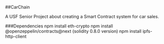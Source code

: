 ##CarChain

A USF Senior Project about creating a Smart Contract system for car sales.

###Dependencies
npm install eth-crypto
npm install @openzeppelin/contracts@next (solidity 0.8.0 version)
npm install ipfs-http-client